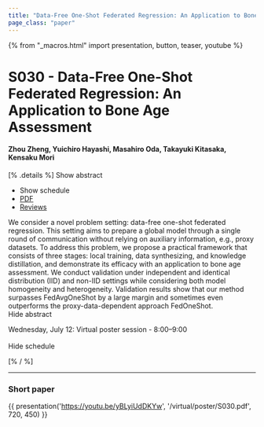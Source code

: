 ```yaml
---
title: "Data-Free One-Shot Federated Regression: An Application to Bone Age Assessment"
page_class: "paper"
---
```


{% from "_macros.html" import presentation, button, teaser, youtube %}

# S030 - Data-Free One-Shot Federated Regression: An Application to Bone Age Assessment

#### Zhou Zheng, Yuichiro Hayashi, Masahiro Oda, Takayuki Kitasaka, Kensaku Mori

[% .details %]
<a class="toggle_visibility" data-selector=".abstract" data-level="3">Show abstract</a>
- <a class="toggle_visibility" data-selector=".schedule" data-level="3">Show schedule</a>
- <a href="https://openreview.net/pdf?id=A--Xy77jTa">PDF</a>
- <a href="https://openreview.net/forum?id=A--Xy77jTa">Reviews</a>

<p>
    <span class="abstract">
        We consider a novel problem setting: data-free one-shot federated regression. This setting aims to prepare a global model through a single round of communication without relying on auxiliary information, e.g., proxy datasets. To address this problem, we propose a practical framework that consists of three stages: local training, data synthesizing, and knowledge distillation, and demonstrate its efficacy with an application to bone age assessment. We conduct validation under independent and identical distribution (IID) and non-IID settings while considering both model homogeneity and heterogeneity. Validation results show that our method surpasses FedAvgOneShot by a large margin and sometimes even outperforms the proxy-data-dependent approach FedOneShot.
        <br>
        <span class="actions"><a class="toggle_visibility" data-level="2">Hide abstract</a></span>
    </span>
</p>

<p>
    <span class="schedule">
        Wednesday, July 12: Virtual poster session - 8:00–9:00<br>
        <br>
        <span class="actions"><a class="toggle_visibility" data-level="2">Hide schedule</a></span>
    </span>
</p>
[% / %]

---


### Short paper
{{ presentation('https://youtu.be/yBLyiUdDKYw', '/virtual/poster/S030.pdf', 720, 450) }}